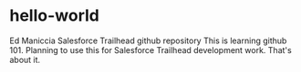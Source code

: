 # hello-world
Ed Maniccia Salesforce Trailhead github repository
This is learning github 101.  Planning to use this for Salesforce Trailhead development work.
That's about it.

